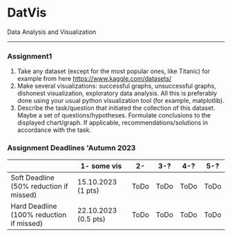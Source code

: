 # DatVis
Data Analysis and Visualization

---

### Assignment1

1. Take any dataset (except for the most popular ones, like Titanic) for example from here https://www.kaggle.com/datasets/
2. Make several visualizations: successful graphs, unsuccessful graphs, dishonest visualization, exploratory data analysis. All this is preferably done using your usual python visualization tool (for example, matplotlib).
3. Describe the task/question that initiated the collection of this dataset. Maybe a set of questions/hypotheses.
Formulate conclusions to the displayed chart/graph. If applicable, recommendations/solutions in accordance with the task.


### 




### Assignment Deadlines 'Autumn 2023

|                                          |  1- some vis | 2- | 3-? | 4-?  | 5-? | 
| ---------------------------------------- | --- | --- | --- | --- | --- | 
| Soft Deadline (50% reduction if missed)  | 15.10.2023 (1 pts)| ToDo| ToDo | ToDo |  ToDo |
| Hard Deadline (100% reduction if missed) | 22.10.2023 (0.5 pts) | ToDo | ToDo | ToDo |  ToDo |
